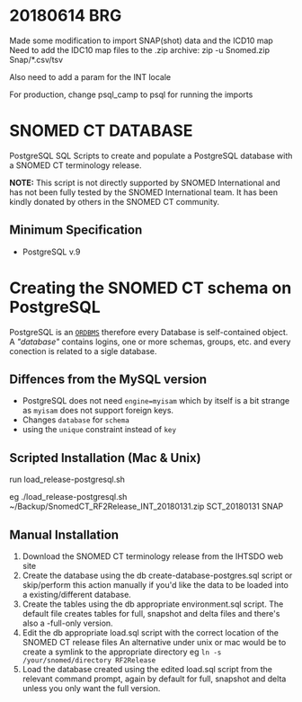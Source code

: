 # 20180614 BRG
Made some modification to import SNAP(shot) data and the ICD10 map
Need to add the IDC10 map files to the .zip archive: 
zip -u Snomed.zip Snap/*.csv/tsv

Also need to add a param for the INT locale

For production, change psql_camp to psql for running the imports

# SNOMED CT DATABASE

PostgreSQL SQL Scripts to create and populate a PostgreSQL database with a SNOMED CT terminology release.

**NOTE:** This script is not directly supported by SNOMED International and has not been fully tested by the SNOMED International team. It has been kindly donated by others in the SNOMED CT community.

## Minimum Specification

- PostgreSQL v.9

# Creating the SNOMED CT schema on PostgreSQL

PostgreSQL is an [`ORDBMS`](http://en.wikipedia.org/wiki/ORDBMS) therefore every Database is self-contained object. A _"database"_ contains logins, one or more schemas, groups, etc. and every conection is related to a sigle database.

## Diffences from the MySQL version

- PostgreSQL does not need `engine=myisam` which by itself is a bit strange as `myisam` does not support foreign keys.
- Changes `database` for `schema`
- using the `unique` constraint instead of `key`

## Scripted Installation (Mac & Unix)

run load_release-postgresql.sh

<rf2 archive="" location="">
  <schemaname>
  <loadtype -="" delta|snap|full|all="">
</loadtype>
</schemaname>
</rf2>

eg ./load_release-postgresql.sh ~/Backup/SnomedCT_RF2Release_INT_20180131.zip SCT_20180131 SNAP

## Manual Installation

1. Download the SNOMED CT terminology release from the IHTSDO web site
2. Create the database using the db create-database-postgres.sql script or skip/perform this action manually if you'd like the data to be loaded into a existing/different database.
3. Create the tables using the db appropriate environment.sql script. The default file creates tables for full, snapshot and delta files and there's also a -full-only version.
4. Edit the db appropriate load.sql script with the correct location of the SNOMED CT release files An alternative under unix or mac would be to create a symlink to the appropriate directory eg `ln -s /your/snomed/directory RF2Release`
5. Load the database created using the edited load.sql script from the relevant command prompt, again by default for full, snapshot and delta unless you only want the full version.
